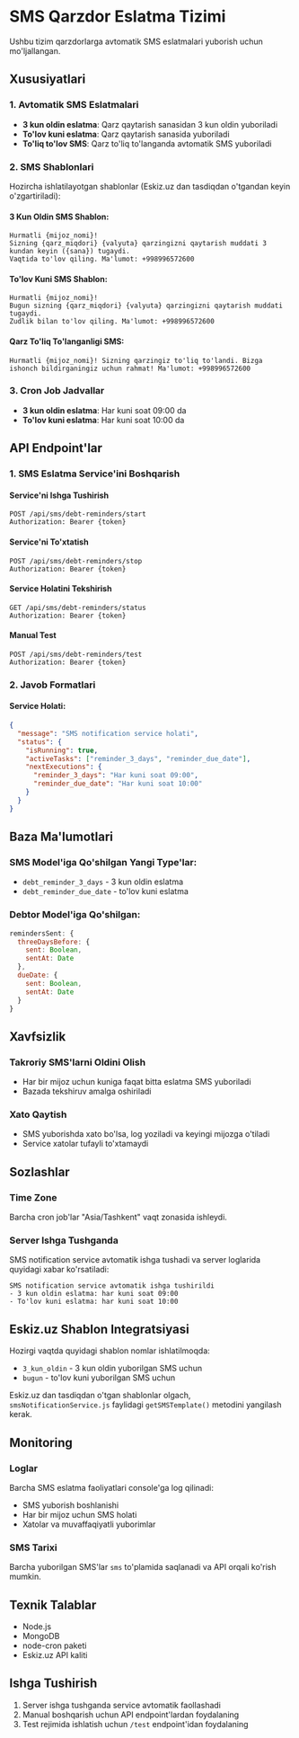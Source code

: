 # SMS Qarzdor Eslatma Tizimi

Ushbu tizim qarzdorlarga avtomatik SMS eslatmalari yuborish uchun mo'ljallangan.

## Xususiyatlari

### 1. Avtomatik SMS Eslatmalari
- **3 kun oldin eslatma**: Qarz qaytarish sanasidan 3 kun oldin yuboriladi
- **To'lov kuni eslatma**: Qarz qaytarish sanasida yuboriladi
- **To'liq to'lov SMS**: Qarz to'liq to'langanda avtomatik SMS yuboriladi

### 2. SMS Shablonlari
Hozircha ishlatilayotgan shablonlar (Eskiz.uz dan tasdiqdan o'tgandan keyin o'zgartiriladi):

#### 3 Kun Oldin SMS Shablon:
```
Hurmatli {mijoz_nomi}!
Sizning {qarz_miqdori} {valyuta} qarzingizni qaytarish muddati 3 kundan keyin ({sana}) tugaydi.
Vaqtida to'lov qiling. Ma'lumot: +998996572600
```

#### To'lov Kuni SMS Shablon:
```
Hurmatli {mijoz_nomi}!
Bugun sizning {qarz_miqdori} {valyuta} qarzingizni qaytarish muddati tugaydi.
Zudlik bilan to'lov qiling. Ma'lumot: +998996572600
```

#### Qarz To'liq To'langanligi SMS:
```
Hurmatli {mijoz_nomi}! Sizning qarzingiz to'liq to'landi. Bizga ishonch bildirganingiz uchun rahmat! Ma'lumot: +998996572600
```

### 3. Cron Job Jadvallar
- **3 kun oldin eslatma**: Har kuni soat 09:00 da
- **To'lov kuni eslatma**: Har kuni soat 10:00 da

## API Endpoint'lar

### 1. SMS Eslatma Service'ini Boshqarish

#### Service'ni Ishga Tushirish
```http
POST /api/sms/debt-reminders/start
Authorization: Bearer {token}
```

#### Service'ni To'xtatish
```http
POST /api/sms/debt-reminders/stop
Authorization: Bearer {token}
```

#### Service Holatini Tekshirish
```http
GET /api/sms/debt-reminders/status
Authorization: Bearer {token}
```

#### Manual Test
```http
POST /api/sms/debt-reminders/test
Authorization: Bearer {token}
```

### 2. Javob Formatlari

#### Service Holati:
```json
{
  "message": "SMS notification service holati",
  "status": {
    "isRunning": true,
    "activeTasks": ["reminder_3_days", "reminder_due_date"],
    "nextExecutions": {
      "reminder_3_days": "Har kuni soat 09:00",
      "reminder_due_date": "Har kuni soat 10:00"
    }
  }
}
```

## Baza Ma'lumotlari

### SMS Model'iga Qo'shilgan Yangi Type'lar:
- `debt_reminder_3_days` - 3 kun oldin eslatma
- `debt_reminder_due_date` - to'lov kuni eslatma

### Debtor Model'iga Qo'shilgan:
```javascript
remindersSent: {
  threeDaysBefore: {
    sent: Boolean,
    sentAt: Date
  },
  dueDate: {
    sent: Boolean, 
    sentAt: Date
  }
}
```

## Xavfsizlik

### Takroriy SMS'larni Oldini Olish
- Har bir mijoz uchun kuniga faqat bitta eslatma SMS yuboriladi
- Bazada tekshiruv amalga oshiriladi

### Xato Qaytish
- SMS yuborishda xato bo'lsa, log yoziladi va keyingi mijozga o'tiladi
- Service xatolar tufayli to'xtamaydi

## Sozlashlar

### Time Zone
Barcha cron job'lar "Asia/Tashkent" vaqt zonasida ishleydi.

### Server Ishga Tushganda
SMS notification service avtomatik ishga tushadi va server loglarida quyidagi xabar ko'rsatiladi:
```
SMS notification service avtomatik ishga tushirildi
- 3 kun oldin eslatma: har kuni soat 09:00
- To'lov kuni eslatma: har kuni soat 10:00
```

## Eskiz.uz Shablon Integratsiyasi

Hozirgi vaqtda quyidagi shablon nomlar ishlatilmoqda:
- `3_kun_oldin` - 3 kun oldin yuborilgan SMS uchun
- `bugun` - to'lov kuni yuborilgan SMS uchun

Eskiz.uz dan tasdiqdan o'tgan shablonlar olgach, `smsNotificationService.js` faylidagi `getSMSTemplate()` metodini yangilash kerak.

## Monitoring

### Loglar
Barcha SMS eslatma faoliyatlari console'ga log qilinadi:
- SMS yuborish boshlanishi
- Har bir mijoz uchun SMS holati
- Xatolar va muvaffaqiyatli yuborimlar

### SMS Tarixi
Barcha yuborilgan SMS'lar `sms` to'plamida saqlanadi va API orqali ko'rish mumkin.

## Texnik Talablar

- Node.js
- MongoDB
- node-cron paketi
- Eskiz.uz API kaliti

## Ishga Tushirish

1. Server ishga tushganda service avtomatik faollashadi
2. Manual boshqarish uchun API endpoint'lardan foydalaning
3. Test rejimida ishlatish uchun `/test` endpoint'idan foydalaning
